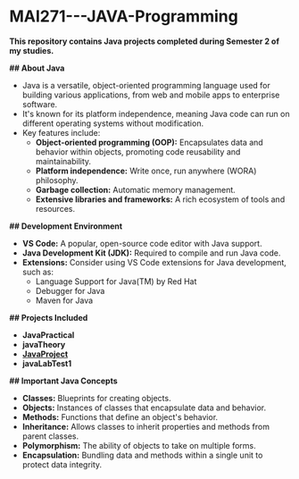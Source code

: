 # MAI271---JAVA-Programming

**This repository contains Java projects completed during Semester 2 of my studies.**

**## About Java**

* Java is a versatile, object-oriented programming language used for building various applications, from web and mobile apps to enterprise software.
* It's known for its platform independence, meaning Java code can run on different operating systems without modification.
* Key features include:
    - **Object-oriented programming (OOP):** Encapsulates data and behavior within objects, promoting code reusability and maintainability.
    - **Platform independence:** Write once, run anywhere (WORA) philosophy.
    - **Garbage collection:** Automatic memory management.
    - **Extensive libraries and frameworks:** A rich ecosystem of tools and resources.

**## Development Environment**

* **VS Code:** A popular, open-source code editor with Java support.
* **Java Development Kit (JDK):** Required to compile and run Java code.
* **Extensions:** Consider using VS Code extensions for Java development, such as:
    - Language Support for Java(TM) by Red Hat
    - Debugger for Java
    - Maven for Java

**## Projects Included**
* **JavaPractical**
* **javaTheory**
*  <a href = "https://github.com/Arjun-P-Dinesh/MAI271---JAVA-Programming/tree/main/JavaProject"> **JavaProject** </a>
* **javaLabTest1**

**## Important Java Concepts**

* **Classes:** Blueprints for creating objects.
* **Objects:** Instances of classes that encapsulate data and behavior.
* **Methods:** Functions that define an object's behavior.
* **Inheritance:** Allows classes to inherit properties and methods from parent classes.
* **Polymorphism:** The ability of objects to take on multiple forms.
* **Encapsulation:** Bundling data and methods within a single unit to protect data integrity.
